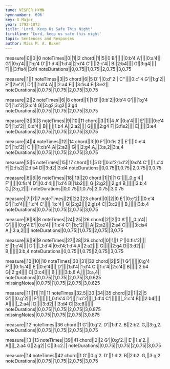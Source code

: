 ```yaml
---
tune: VESPER HYMN
hymnnumber: '696'
key: G Major
year: 1792-1872
title: 'Lord, Keep Us Safe This Night'
firstline: 'Lord, keep us safe this night'
topic: Sentences and Responses
author: Miss M. A. Baker
---
```

measure||0||0||0
noteTimes||0||1||2
chord||1||5||0
B'||||||0:b'4
A'||||0:a'4||
G'||0:g'4||||1:g'4
D'||1:d'4||1:d'4||2:d'4
C'||||2:c'4||
B||2:b4||||
G||3:g4||||
F||||3:fis4||3:f4
noteDurations||0,0.75||1,0.75||2,0.75||3,0.75

measure||1||1
noteTimes||3||5
chord||6||5
D''||0:d''2||
C''||||0:c''4
G'||1:g'2||
E'||2:e'2||
D'||||1:d'4
A||||2:a4
F||||3:fis4
E||3:e2||
noteDurations||0,0.75||1,0.75||2,0.75||3,0.75

measure||2||2
noteTimes||6||8
chord||1||1
B'||0:b'2||0:b'4
G'||||1:g'4
D'||1:d'2||2:d'4
G||2:g2;3:g2||3:g4
noteDurations||0,0.75||1,0.75||2,0.75||3,0.75

measure||3||3||3
noteTimes||9||10||11
chord||3||1||4
A'||0:a'4||||
E'||||||0:e'4
D'||1:d'2||_0:d'4||
B||||||1:b4
A||2:a2||||
G||||||2:g4
F||3:fis2||||
E||||||3:e4
noteDurations||0,0.75||1,0.75||2,0.75||3,0.75

measure||4||4
noteTimes||12||14
chord||3||0
F'||0:fis'2||
E'||||0:e'4
D'||1:d'2||
C'||||1:cis'4
A||2:a2||
G||||2:g4
A,||3:a,2||3:a,4
noteDurations||0,0.75||1,0.75||2,0.75||3,0.75

measure||5||5
noteTimes||15||17
chord||1||5
D'||0:d'2;1:d'2||0:d'4
C'||||1:c'4
F||2:fis2||2:fis4
D||3:d2||3:d4
noteDurations||0,0.75||1,0.75||2,0.75||3,0.75

measure||6||6||6
noteTimes||18||19||20
chord||1||1||1
G'||||_0:g'4||
F'||||||0:fis'4
D'||0:d'4||||1:d'4
B||1:b2||||
G||2:g2||||2:g4
B,||||||3:b,4
G,||3:g,2||||
noteDurations||0,0.75||1,0.75||2,0.75||3,0.75

measure||7||7||7
noteTimes||21||22||23
chord||0||2||0
E'||0:e'2||||0:e'4
D'||1:d'4||||1:d'4
C'||||_1:c'4||
G||2:g2||||2:gis4
C||3:c2||||
B,||||||3:b,4
noteDurations||0,0.75||1,0.75||2,0.75||3,0.75

measure||8||8||8
noteTimes||24||25||26
chord||2||2||0
A'||||_0:a'4||
G'||||||0:g'4
E'||0:e'4||||1:e'4
C'||1:c'2||||
A||2:a2||||2:a4
C||||||3:cis4
A,||3:a,2||||
noteDurations||0,0.75||1,0.75||2,0.75||3,0.75

measure||9||9||9
noteTimes||27||28||29
chord||0||1||1
F'||0:fis'2||||
E'||1:e'4||||
D'||||_1:d'4||0:d'4;1:d'4
A||2:a2||||
G||||||2:g4
D||3:d2||||
B,||||||3:b,4
noteDurations||0,0.75||1,0.75||2,0.75||3,0.75

measure||10||10||10
noteTimes||30||31||32
chord||2||5||1
G'||||||0:g'4
F'||||0:fis'4||
E'||0:e'4||||
D'||||1:d'4||1:d'4
C'||1:c'4||2:c'4||
B||||||2:b4
G||2:g4||||
C||3:c4||||
B,||||||3:b,8
A,||||3:a,4||
noteDurations||0,0.75||1,0.75||2,0.75||3,0.625
missingNotes||0,0.75||1,0.75||2,0.75||3,0.625

measure||11||11||11||11
noteTimes||32.5||33||34||35
chord||2||1||2||5
G'||||0:g'2||||
F'||||||||_0:fis'4
D'||||1:d'2||||_1:d'4
C'||||||||_2:c'4
B||||2:b4||||
A||||||_2:a4||
D||||3:d2||||3:d4
C||3:c8||||||
noteDurations||0,0.75||1,0.75||2,0.75||3,0.875
missingNotes||0,0.75||1,0.75||2,0.75||3,0.875

measure||12
noteTimes||36
chord||1
G'||0:g'2.
D'||1:d'2.
B||2:b2.
G,||3:g,2.
noteDurations||0,0.75||1,0.75||2,0.75||3,0.75

measure||13||13
noteTimes||39||41
chord||2||2
G'||0:g'2.||
E'||1:e'2.||
A||||_2:a4
G||2:g2||
C||3:c2.||
noteDurations||0,0.75||1,0.75||2,0.75||3,0.75

measure||14
noteTimes||42
chord||1
G'||0:g'2.
D'||1:d'2.
B||2:b2.
G,||3:g,2.
noteDurations||0,0.75||1,0.75||2,0.75||3,0.75

